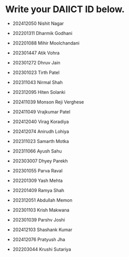 # Write your DAIICT ID below.
- 202412050 Nishit Nagar

- 202201311 Dharmik Godhani
- 202201088 Mihir Moolchandani
- 202301447 Atik Vohra
- 202301272 Dhruv Jain
- 202301023 Tirth Patel
- 202311043 Nirmal Shah
- 202312095 Hiten Solanki
- 202411039 Monson Reji Verghese
- 202411049 Vrajkumar Patel
- 202412040 Virag Koradiya
- 202412074 Anirudh Lohiya
- 202311023 Samarth Motka
- 202311066 Ayush Sahu
- 202303007 Dhyey Parekh
- 202301055 Parva Raval
- 202201309 Yash Mehta
- 202201409 Ramya Shah
- 202312051 Abdullah Memon
- 202301103 Krish Makwana
- 202301039 Parshv Joshi
- 202412103 Shashank Kumar
- 202412076 Pratyush Jha
- 202203044 Krushi Sutariya

